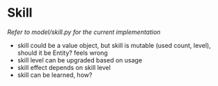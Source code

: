 # Skill

*Refer to model/skill.py for the current implementation*

* skill could be a value object, but skill is mutable (used count, level), should it be Entity? feels wrong
* skill level can be upgraded based on usage
* skill effect depends on skill level
* skill can be learned, how?
